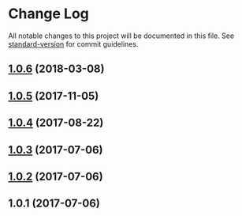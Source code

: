 # Change Log

All notable changes to this project will be documented in this file. See [standard-version](https://github.com/conventional-changelog/standard-version) for commit guidelines.

<a name="1.0.6"></a>
## [1.0.6](https://github.com/JetBrains/emoji/compare/v1.0.5...v1.0.6) (2018-03-08)



<a name="1.0.5"></a>
## [1.0.5](https://github.com/JetBrains/emoji/compare/v1.0.4...v1.0.5) (2017-11-05)



<a name="1.0.4"></a>
## [1.0.4](https://github.com/JetBrains/emoji/compare/v1.0.3...v1.0.4) (2017-08-22)



<a name="1.0.3"></a>
## [1.0.3](https://github.com/JetBrains/emoji/compare/v1.0.2...v1.0.3) (2017-07-06)



<a name="1.0.2"></a>
## [1.0.2](https://github.com/JetBrains/emoji/compare/v1.0.1...v1.0.2) (2017-07-06)



<a name="1.0.1"></a>
## 1.0.1 (2017-07-06)
